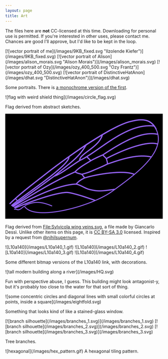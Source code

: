 ```yaml
---
layout: page
title: Art
---
```

The files here are **not** CC-licensed at this time. Downloading for personal use is permitted. If you're interested in other uses, please contact me. Chances are good I'll approve, but I'd like to be kept in the loop.

<section>
[![vector portrait of me](/images/9KB_fixed.svg "Ilzolende Kiefer")](/images/9KB_fixed.svg)
[![vector portrait of Alison](/images/alison_morais.svg "Alison Morais")](/images/alison_morais.svg)
[![vector portrait of Ozy](/images/ozy_400_500.svg "Ozy Frantz")](/images/ozy_400_500.svg)
[![vector portrait of DistinctiveHatAnon](/images/dhat.svg "DistinctiveHatAnon")](/images/dhat.svg)

Some portraits. There is [a monochrome version of the first](/images/monochrome-on-mulberry.svg).
</section>

<section>
![flag with weird shield thing](/images/circle_flag.svg)

Flag derived from abstract sketches.

![flag with Sylvicola wing veins](/images/gnats.svg)

Flag derived from [File:Sylvicola wing veins.svg](https://en.wikipedia.org/wiki/File:Sylvicola_wing_veins.svg), a file made by Giancarlo Dessì. Unlike other items on this page, it is [CC BY-SA 3.0](https://creativecommons.org/licenses/by-sa/3.0/deed.en) licensed. Inspired by a request from [@nihilsupernum](http://nihilsupernum.tumblr.com).
<section>

<section>
![L10a140](/images/L10a140_1.gif)
![L10a140](/images/L10a140_2.gif)
![L10a140](/images/L10a140_3.gif)
![L10a140](/images/L10a140_4.gif)

Some different bitmap versions of the L10a140 link, with decorations.
</section>

<section>
![tall modern building along a river](/images/HQ.svg)

Fun with perspective abuse, I guess. This building might look antagonist-y, but it's probably too close to the water for that sort of thing.
</section>

<section>
![some concentric circles and diagonal lines with small colorful circles at points, inside a square](/images/eightfold.svg)

Something that looks kind of like a stained-glass window.
</section>

<section>
[![branch silhouette](/images/branches_1.svg)](/images/branches_1.svg)
[![branch silhouette](/images/branches_2.svg)](/images/branches_2.svg)
[![branch silhouette](/images/branches_3.svg)](/images/branches_3.svg)

Tree branches.
</section>

<section>
![hexagonal](/images/hex_pattern.gif)
A hexagonal tiling pattern.
</section>
